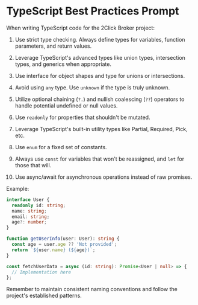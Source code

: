 # TypeScript Best Practices Prompt

When writing TypeScript code for the 2Click Broker project:

1. Use strict type checking. Always define types for variables, function parameters, and return values.

2. Leverage TypeScript's advanced types like union types, intersection types, and generics when appropriate.

3. Use interface for object shapes and type for unions or intersections.

4. Avoid using `any` type. Use `unknown` if the type is truly unknown.

5. Utilize optional chaining (`?.`) and nullish coalescing (`??`) operators to handle potential undefined or null values.

6. Use `readonly` for properties that shouldn't be mutated.

7. Leverage TypeScript's built-in utility types like Partial<T>, Required<T>, Pick<T>, etc.

8. Use `enum` for a fixed set of constants.

9. Always use `const` for variables that won't be reassigned, and `let` for those that will.

10. Use async/await for asynchronous operations instead of raw promises.

Example:

```typescript
interface User {
  readonly id: string;
  name: string;
  email: string;
  age?: number;
}

function getUserInfo(user: User): string {
  const age = user.age ?? 'Not provided';
  return `${user.name} (${age})`;
}

const fetchUserData = async (id: string): Promise<User | null> => {
  // Implementation here
};
```

Remember to maintain consistent naming conventions and follow the project's established patterns.
